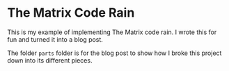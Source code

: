 # The Matrix Code Rain

This is my example of implementing The Matrix code rain. I wrote this for fun and turned it into a blog post.

The folder `parts` folder is for the blog post to show how I broke this project down into its different pieces.
